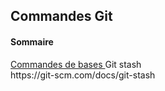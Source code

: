 <h2>Commandes Git</h2>
<h4>Sommaire</h4>
<a href="#commandes_de_base" id="sommaire_commandes_de_base">Commandes de bases </a>
Git stash <br>
https://git-scm.com/docs/git-stash
